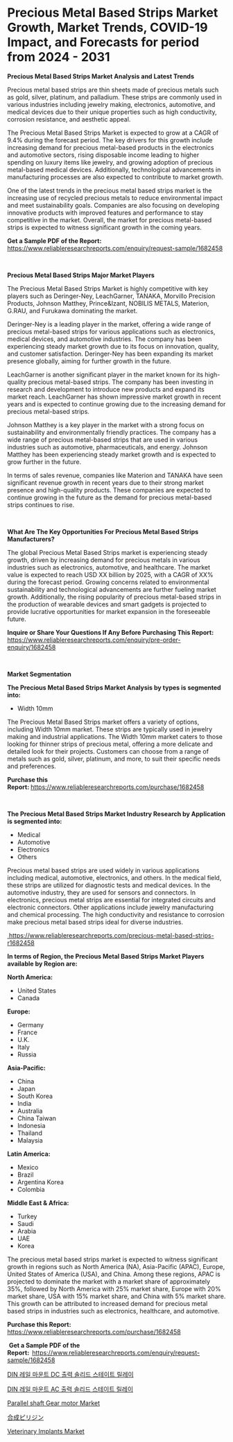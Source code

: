 <p><h1>Precious Metal Based Strips Market Growth, Market Trends, COVID-19 Impact, and Forecasts for period from 2024 - 2031</h1></p><p><strong>Precious Metal Based Strips Market Analysis and Latest Trends</strong></p>
<p><p>Precious metal based strips are thin sheets made of precious metals such as gold, silver, platinum, and palladium. These strips are commonly used in various industries including jewelry making, electronics, automotive, and medical devices due to their unique properties such as high conductivity, corrosion resistance, and aesthetic appeal.</p><p>The Precious Metal Based Strips Market is expected to grow at a CAGR of 9.4% during the forecast period. The key drivers for this growth include increasing demand for precious metal-based products in the electronics and automotive sectors, rising disposable income leading to higher spending on luxury items like jewelry, and growing adoption of precious metal-based medical devices. Additionally, technological advancements in manufacturing processes are also expected to contribute to market growth.</p><p>One of the latest trends in the precious metal based strips market is the increasing use of recycled precious metals to reduce environmental impact and meet sustainability goals. Companies are also focusing on developing innovative products with improved features and performance to stay competitive in the market. Overall, the market for precious metal-based strips is expected to witness significant growth in the coming years.</p></p>
<p><strong>Get a Sample PDF of the Report:&nbsp;</strong> <a href="https://www.reliableresearchreports.com/enquiry/request-sample/1682458">https://www.reliableresearchreports.com/enquiry/request-sample/1682458</a></p>
<p>&nbsp;</p>
<p><strong>Precious Metal Based Strips Major Market Players</strong></p>
<p><p>The Precious Metal Based Strips Market is highly competitive with key players such as Deringer-Ney, LeachGarner, TANAKA, Morvillo Precision Products, Johnson Matthey, Prince&Izant, NOBILIS METALS, Materion, G.RAU, and Furukawa dominating the market.</p><p>Deringer-Ney is a leading player in the market, offering a wide range of precious metal-based strips for various applications such as electronics, medical devices, and automotive industries. The company has been experiencing steady market growth due to its focus on innovation, quality, and customer satisfaction. Deringer-Ney has been expanding its market presence globally, aiming for further growth in the future.</p><p>LeachGarner is another significant player in the market known for its high-quality precious metal-based strips. The company has been investing in research and development to introduce new products and expand its market reach. LeachGarner has shown impressive market growth in recent years and is expected to continue growing due to the increasing demand for precious metal-based strips.</p><p>Johnson Matthey is a key player in the market with a strong focus on sustainability and environmentally friendly practices. The company has a wide range of precious metal-based strips that are used in various industries such as automotive, pharmaceuticals, and energy. Johnson Matthey has been experiencing steady market growth and is expected to grow further in the future.</p><p>In terms of sales revenue, companies like Materion and TANAKA have seen significant revenue growth in recent years due to their strong market presence and high-quality products. These companies are expected to continue growing in the future as the demand for precious metal-based strips continues to rise.</p></p>
<p>&nbsp;</p>
<p><strong>What Are The Key Opportunities For Precious Metal Based Strips Manufacturers?</strong></p>
<p><p>The global Precious Metal Based Strips market is experiencing steady growth, driven by increasing demand for precious metals in various industries such as electronics, automotive, and healthcare. The market value is expected to reach USD XX billion by 2025, with a CAGR of XX% during the forecast period. Growing concerns related to environmental sustainability and technological advancements are further fueling market growth. Additionally, the rising popularity of precious metal-based strips in the production of wearable devices and smart gadgets is projected to provide lucrative opportunities for market expansion in the foreseeable future.</p></p>
<p><strong>Inquire or Share Your Questions If Any Before Purchasing This Report:</strong> <a href="https://www.reliableresearchreports.com/enquiry/pre-order-enquiry/1682458">https://www.reliableresearchreports.com/enquiry/pre-order-enquiry/1682458</a></p>
<p>&nbsp;</p>
<p><strong>Market Segmentation</strong></p>
<p><strong>The Precious Metal Based Strips Market Analysis by types is segmented into:</strong></p>
<p><ul><li>Width 10mm</li></ul></p>
<p><p>The Precious Metal Based Strips market offers a variety of options, including Width 10mm market. These strips are typically used in jewelry making and industrial applications. The Width 10mm market caters to those looking for thinner strips of precious metal, offering a more delicate and detailed look for their projects. Customers can choose from a range of metals such as gold, silver, platinum, and more, to suit their specific needs and preferences.</p></p>
<p><strong>Purchase this Report:&nbsp;</strong><a href="https://www.reliableresearchreports.com/purchase/1682458">https://www.reliableresearchreports.com/purchase/1682458</a></p>
<p>&nbsp;</p>
<p><strong>The Precious Metal Based Strips Market Industry Research by Application is segmented into:</strong></p>
<p><ul><li>Medical</li><li>Automotive</li><li>Electronics</li><li>Others</li></ul></p>
<p><p>Precious metal based strips are used widely in various applications including medical, automotive, electronics, and others. In the medical field, these strips are utilized for diagnostic tests and medical devices. In the automotive industry, they are used for sensors and connectors. In electronics, precious metal strips are essential for integrated circuits and electronic connectors. Other applications include jewelry manufacturing and chemical processing. The high conductivity and resistance to corrosion make precious metal based strips ideal for diverse industries.</p></p>
<p><a href="https://www.reliableresearchreports.com/precious-metal-based-strips-r1682458">&nbsp;https://www.reliableresearchreports.com/precious-metal-based-strips-r1682458</a></p>
<p><strong>In terms of Region, the Precious Metal Based Strips Market Players available by Region are:</strong></p>
<p>
    <p> <strong> North America: </strong>
        <ul>
            <li>United States</li>
            <li>Canada</li>
        </ul>
        </p> 
    <p> <strong> Europe: </strong>
        <ul>
            <li>Germany</li>
            <li>France</li>
            <li>U.K.</li>
            <li>Italy</li>
            <li>Russia</li>
        </ul>
        </p> 
    <p> <strong> Asia-Pacific: </strong>
        <ul>
            <li>China</li>
            <li>Japan</li>
            <li>South Korea</li>
            <li>India</li>
            <li>Australia</li>
            <li>China Taiwan</li>
            <li>Indonesia</li>
            <li>Thailand</li>
            <li>Malaysia</li>
        </ul>
        </p> 
    <p> <strong> Latin America: </strong>
        <ul>
            <li>Mexico</li>
            <li>Brazil</li>
            <li>Argentina Korea</li>
            <li>Colombia</li>
        </ul>
        </p> 
    <p> <strong> Middle East & Africa: </strong>
        <ul>
            <li>Turkey</li>
            <li>Saudi</li>
            <li>Arabia</li>
            <li>UAE</li>
            <li>Korea</li>
        </ul>
    </p>
    </p>
<p><p>The precious metal based strips market is expected to witness significant growth in regions such as North America (NA), Asia-Pacific (APAC), Europe, United States of America (USA), and China. Among these regions, APAC is projected to dominate the market with a market share of approximately 35%, followed by North America with 25% market share, Europe with 20% market share, USA with 15% market share, and China with 5% market share. This growth can be attributed to increased demand for precious metal based strips in industries such as electronics, healthcare, and automotive.</p></p>
<p><strong>Purchase this Report: </strong><a href="https://www.reliableresearchreports.com/purchase/1682458">https://www.reliableresearchreports.com/purchase/1682458</a></p>
<p>&nbsp;<strong>Get a Sample PDF of the Report:&nbsp;&nbsp;</strong><a href="https://www.reliableresearchreports.com/enquiry/request-sample/1682458">https://www.reliableresearchreports.com/enquiry/request-sample/1682458</a></p>
<p><strong></strong></p>
<p><p><a href="https://github.com/ROBERTS65DAVID/Market-Research-Report-List-1/blob/main/7631104104551.md">DIN 레일 마운트 DC 출력 솔리드 스테이트 릴레이</a></p><p><a href="https://github.com/camron674/Market-Research-Report-List-1/blob/main/5512799104550.md">DIN 레일 마운트 AC 출력 솔리드 스테이트 릴레이</a></p><p><a href="https://issuu.com/reportprime-2/docs/parallel-shaft-gear-motor-market-size-2030.pptx">Parallel shaft Gear motor Market</a></p><p><a href="https://github.com/bucuel854722/Market-Research-Report-List-2/blob/main/8227202109755.md">合成ピリジン</a></p><p><a href="https://github.com/Airanohannonzb68e5pb53oc1/Market-Research-Report-List-2/blob/main/veterinary-implants-market.md">Veterinary Implants Market</a></p></p>
